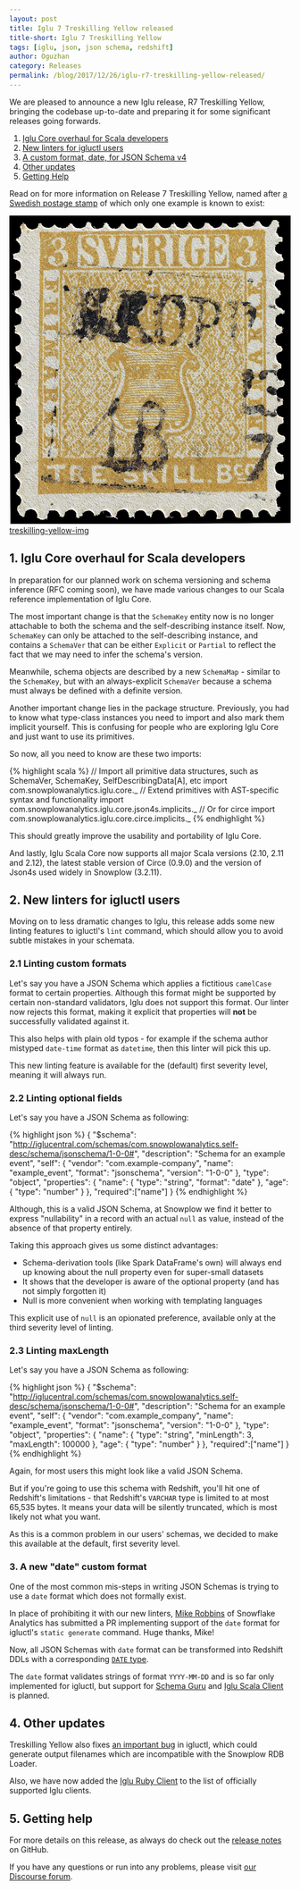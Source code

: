 ```yaml
---
layout: post
title: Iglu 7 Treskilling Yellow released
title-short: Iglu 7 Treskilling Yellow
tags: [iglu, json, json schema, redshift]
author: Oguzhan
category: Releases
permalink: /blog/2017/12/26/iglu-r7-treskilling-yellow-released/
---
```


We are pleased to announce a new Iglu release, R7 Treskilling Yellow, bringing the codebase up-to-date and preparing it for some significant releases going forwards.

1. [Iglu Core overhaul for Scala developers](#scala-core)
2. [New linters for igluctl users](#new-linters)
3. [A custom format, date, for JSON Schema v4](#new-format-date)
4. [Other updates](#other-updates)
5. [Getting Help](#other-updates)

Read on for more information on Release 7 Treskilling Yellow, named after [a Swedish postage stamp][treskilling-yellow] of which only one example is known to exist:

![treskilling-yellow-img] [treskilling-yellow-img]

<!--more-->

<h2 id="scala-core">1. Iglu Core overhaul for Scala developers</h2>

In preparation for our planned work on schema versioning and schema inference (RFC coming soon), we have made various changes to our Scala reference implementation of Iglu Core.

The most important change is that the `SchemaKey` entity now is no longer attachable to both the schema and the self-describing instance itself. Now, `SchemaKey` can only be attached to the self-describing instance, and contains a `SchemaVer` that can be either `Explicit` or `Partial` to reflect the fact that we may need to infer the schema's version.

Meanwhile, schema objects are described by a new `SchemaMap` - similar to the `SchemaKey`, but with an always-explicit `SchemaVer` because a schema must always be defined with a definite version.

Another important change lies in the package structure. Previously, you had to know what type-class instances you need to import and also mark them implicit yourself. This is confusing for people who are exploring Iglu Core and just want to use its primitives.

So now, all you need to know are these two imports:

{% highlight scala %}
// Import all primitive data structures, such as SchemaVer, SchemaKey, SelfDescribingData[A], etc
import com.snowplowanalytics.iglu.core._
// Extend primitives with AST-specific syntax and functionality
import com.snowplowanalytics.iglu.core.json4s.implicits._
// Or for circe
import com.snowplowanalytics.iglu.core.circe.implicits._
{% endhighlight %}

This should greatly improve the usability and portability of Iglu Core.

And lastly, Iglu Scala Core now supports all major Scala versions (2.10, 2.11 and 2.12), the latest stable version of Circe (0.9.0) and the version of Json4s used widely in Snowplow (3.2.11).

<h2 id="new-linters">2. New linters for igluctl users</h2>

Moving on to less dramatic changes to Iglu, this release adds some new linting features to igluctl's `lint` command, which should allow you to avoid subtle mistakes in your schemata.

<h3 id="custom-linter">2.1 Linting custom formats</h3>

Let's say you have a JSON Schema which applies a fictitious `camelCase` format to certain properties. Although this format might be supported by certain non-standard validators, Iglu does not support this format. Our linter now rejects this format, making it explicit that properties will **not** be successfully validated against it.

This also helps with plain old typos - for example if the schema author mistyped `date-time` format as `datetime`, then this linter will pick this up.

This new linting feature is available for the (default) first severity level, meaning it will always run.

<h3 id="optional-linter">2.2 Linting optional fields</h3>

Let's say you have a JSON Schema as following:

{% highlight json %}
{
  "$schema": "http://iglucentral.com/schemas/com.snowplowanalytics.self-desc/schema/jsonschema/1-0-0#",
  "description": "Schema for an example event",
  "self": {
    "vendor": "com.example-company",
    "name": "example_event",
    "format": "jsonschema",
    "version": "1-0-0"
  },
  "type": "object",
  "properties": {
    "name": {
      "type": "string",
      "format": "date"
    },
    "age": {
        "type": "number"
    }
  },
  "required":["name"]
}
{% endhighlight %}

Although, this is a valid JSON Schema, at Snowplow we find it better to express "nullability" in a record with an actual `null` as value, instead of the absence of that property entirely.

Taking this approach gives us some distinct advantages:

* Schema-derivation tools (like Spark DataFrame's own) will always end up knowing about the null property even for super-small datasets
* It shows that the developer is aware of the optional property (and has not simply forgotten it)
* Null is more convenient when working with templating languages

This explicit use of `null` is an opionated preference, available only at the third severity level of linting.

<h3 id="maxlength-linter">2.3 Linting maxLength</h3>

Let's say you have a JSON Schema as following:

{% highlight json %}
{
  "$schema": "http://iglucentral.com/schemas/com.snowplowanalytics.self-desc/schema/jsonschema/1-0-0#",
  "description": "Schema for an example event",
  "self": {
    "vendor": "com.example_company",
    "name": "example_event",
    "format": "jsonschema",
    "version": "1-0-0"
  },
  "type": "object",
  "properties": {
    "name": {
      "type": "string",
      "minLength": 3,
      "maxLength": 100000
    },
    "age": {
        "type": "number"
    }
  },
  "required":["name"]
}
{% endhighlight %}

Again, for most users this might look like a valid JSON Schema.

But if you're going to use this schema with Redshift, you'll hit one of Redshift's limitations - that Redshift's `VARCHAR` type is limited to at most 65,535 bytes. It means your data will be silently truncated, which is most likely not what you want.

As this is a common problem in our users' schemas, we decided to make this available at the default, first severity level.

<h3 id="new-format-date">3. A new "date" custom format</h3>

One of the most common mis-steps in writing JSON Schemas is trying to use a `date` format which does not formally exist.

In place of prohibiting it with our new linters, [Mike Robbins][miike] of Snowflake Analytics has submitted a PR implementing support of the `date` format for igluctl's `static generate` command. Huge thanks, Mike!

Now, all JSON Schemas with `date` format can be transformed into Redshift DDLs with a corresponding [`DATE` type][redshift-date].

The `date` format validates strings of format `YYYY-MM-DD` and is so far only implemented for igluctl, but support for [Schema Guru][schema-guru-date] and [Iglu Scala Client][iglu-client-date] is planned.

<h2 id="other-updates">4. Other updates</h2>

Treskilling Yellow also fixes [an important bug][i-271] in igluctl, which could generate output filenames which are incompatible with the Snowplow RDB Loader.

Also, we have now added the [Iglu Ruby Client][iglu-ruby-client] to the list of officially supported Iglu clients.

<h2 id="help">5. Getting help</h2>

For more details on this release, as always do check out the [release notes][snowplow-release] on GitHub.

If you have any questions or run into any problems, please visit [our Discourse forum][discourse].

[snowplow-release]: https://github.com/snowplow/iglu/releases/r7-treskilling-yellow
[discourse]: http://discourse.snowplowanalytics.com/
[changelog]: https://github.com/snowplow/iglu/blob/master/CHANGELOG

[treskilling-yellow]: https://en.wikipedia.org/wiki/Treskilling_Yellow
[treskilling-yellow-img]: /assets/img/blog/2017/12/treskilling_yellow.jpg
[json-schema-v3]: https://tools.ietf.org/html/draft-zyp-json-schema-03
[json-schema-v4]: https://tools.ietf.org/html/draft-fge-json-schema-validation-00
[igluctl]: https://github.com/snowplow/iglu/tree/master/0-common/igluctl

[schema-guru]: https://github.com/snowplow/schema-guru/
[redshift-date]: http://docs.aws.amazon.com/redshift/latest/dg/r_Datetime_types.html#r_Datetime_types-date
[iglu-client-date]: https://github.com/snowplow/iglu-scala-client/issues/71
[schema-guru-date]: https://github.com/snowplow/schema-guru/issues/177
[miike]: https://github.com/miike

[iglu-ruby-client]: https://github.com/snowplow/iglu-ruby-client
[i-271]: https://github.com/snowplow/iglu/issues/271
